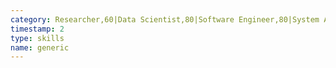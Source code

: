 ```yaml
---
category: Researcher,60|Data Scientist,80|Software Engineer,80|System Administrator,60|Database Administrator,40
timestamp: 2
type: skills
name: generic
---
```


